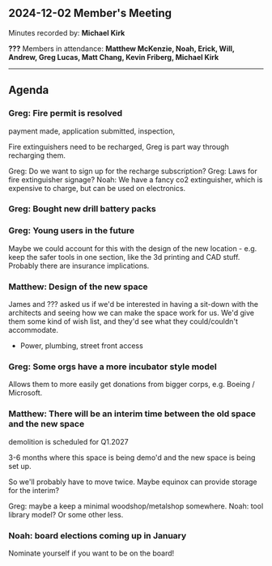 ## 2024-12-02 Member's Meeting

Minutes recorded by: **Michael Kirk**

**???** Members in attendance: **Matthew McKenzie, Noah, Erick, Will, Andrew, Greg Lucas, Matt Chang, Kevin Friberg, Michael Kirk**

---

## Agenda

### Greg: Fire permit is resolved
payment made, application submitted, inspection, 

Fire extinguishers need to be recharged, Greg is part way through recharging them.

Greg: Do we want to sign up for the recharge subscription?
Greg: Laws for fire extinguisher signage?
Noah: We have a fancy co2 extinguisher, which is expensive to charge, but can be used on electronics.

### Greg: Bought new drill battery packs

### Greg: Young users in the future

Maybe we could account for this with the design of the new location - e.g. keep the safer tools in one section, like the 3d printing and CAD stuff. Probably there are insurance implications.

### Matthew: Design of the new space

James and ??? asked us if we'd be interested in having a sit-down with the architects and seeing how we can make the space work for us.
We'd give them some kind of wish list, and they'd see what they could/couldn't accommodate.

- Power, plumbing, street front access

### Greg: Some orgs have a more incubator style model

Allows them to more easily get donations from bigger corps, e.g. Boeing / Microsoft.

### Matthew: There will be an interim time between the old space and the new space

demolition is scheduled for Q1.2027

3-6 months where this space is being demo'd and the new space is being set up.

So we'll probably have to move twice. Maybe equinox can provide storage for the interim?

Greg: maybe a keep a minimal woodshop/metalshop somewhere.
Noah: tool library model? Or some other less.

### Noah: board elections coming up in January

Nominate yourself if you want to be on the board!
